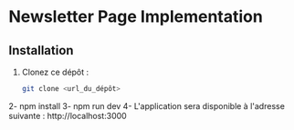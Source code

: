 # Newsletter Page Implementation

## Installation

1. Clonez ce dépôt :
   ```bash
   git clone <url_du_dépôt>
2- npm install
3- npm run dev
4- L'application sera disponible à l'adresse suivante : http://localhost:3000


